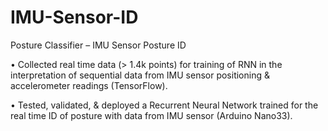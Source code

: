 # IMU-Sensor-ID
Posture Classifier – IMU Sensor Posture ID

• Collected real time data (> 1.4k points) for training of RNN in the interpretation of sequential data from IMU sensor positioning & accelerometer readings (TensorFlow).

• Tested, validated, & deployed a Recurrent Neural Network trained for the real time ID of posture with data from IMU sensor (Arduino Nano33).
